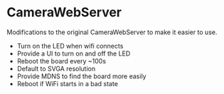 # CameraWebServer

Modifications to the original CameraWebServer to make it easier to use.

* Turn on the LED when wifi connects
* Provide a UI to turn on and off the LED
* Reboot the board every ~100s
* Default to SVGA resolution
* Provide MDNS to find the board more easily
* Reboot if WiFi starts in a bad state

